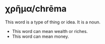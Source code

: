 # χρῆμα/chrēma 
This word is a type of thing or idea. It is a noun. 

* This word can mean wealth or riches. 
* This word can mean money. 
